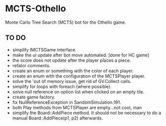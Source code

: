 # MCTS-Othello
Monte Carlo Tree Search (MCTS) bot for the Othello game.

## TO DO
- simplify IMCTSGame interface.
- make the ui update after bot move automated. [done for HC game]
- the score does not update after the player places a piece.
- refator comments.
- create an enum or something with the color of each player.
- create an enum with the configuration of the MCTSPlayer player.
- solve the 'out of memory issue, get rid of GV.Collect calls.
- simplify for loops with foreach (where possible).
- solve null reference on option list when clicked on an empty tile.
- create game factory.
- fix NullReferenceException in SandomSimulation:191.
- both Play methods from MCTSPlayer are empty...not cool, man
- simplify the Board::AddPiece method. It should not be necessary to do a 
manual Board::AddPiece(p1, p2) afterwards.